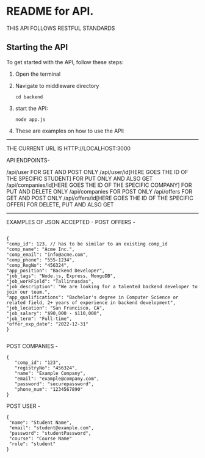 # README for API.
THIS API FOLLOWS RESTFUL STANDARDS

## Starting the API 

To get started with the API, follow these steps:

1. Open the terminal

2. Navigate to middleware directory

   ```
   cd backend
   ```

3. start the API:

   ```
   node app.js
   ```

4. These are examples on how to use the API: 

-------------------------------------------------
THE CURRENT URL IS HTTP://LOCALHOST:3000 

API ENDPOINTS- 

/api/user FOR GET AND POST ONLY 
/api/user/id[HERE GOES THE ID OF THE SPECIFIC STUDENT] FOR PUT ONLY AND ALSO GET
/api/companies/id[HERE GOES THE ID OF THE SPECIFIC COMPANY] FOR PUT AND DELETE ONLY
/api/companies FOR POST ONLY
/api/offers FOR GET AND POST ONLY
/api/offers/id[HERE GOES THE ID OF THE SPECIFIC OFFER] FOR DELETE, PUT AND ALSO GET

--------------------------------------------------
EXAMPLES OF JSON ACCEPTED - 
POST OFFERS - 

   ```

{
  "comp_id": 123, // has to be similar to an existing comp_id
  "comp_name": "Acme Inc.",
  "comp_email": "info@acme.com",
  "comp_phone": "555-1234",
  "comp_RegNo": "456324",
  "app_position": "Backend Developer",
  "job_tags": "Node.js, Express, MongoDB",
  "job_workField": "Tallinnasdas",
  "job_description": "We are looking for a talented backend developer to join our team.",
  "app_qualifications": "Bachelor's degree in Computer Science or related field, 2+ years of experience in backend development",
  "job_location": "San Francisco, CA",
  "job_salary": "$90,000 - $110,000",
  "job_term": "Full-time",
  "offer_exp_date": "2022-12-31"
}
    
   ```

POST COMPANIES - 

   ```
   {
      "comp_id": "123",
      "registryNo": "456324",
      "name": "Example Company",
      "email": "example@company.com",
      "password": "securepassword",
      "phone_num": "1234567890"
   }
   ```
POST USER - 

   ```
   {
    "name": "Student Name",
    "email": "student@example.com",
    "password": "studentPassword",
    "course": "Course Name"
    "role": "student"
   }
   ```
